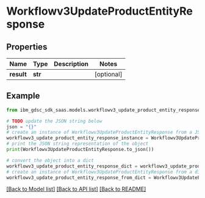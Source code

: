 # Workflowv3UpdateProductEntityResponse


## Properties

Name | Type | Description | Notes
------------ | ------------- | ------------- | -------------
**result** | **str** |  | [optional] 

## Example

```python
from ibm_gdsc_sdk_saas.models.workflowv3_update_product_entity_response import Workflowv3UpdateProductEntityResponse

# TODO update the JSON string below
json = "{}"
# create an instance of Workflowv3UpdateProductEntityResponse from a JSON string
workflowv3_update_product_entity_response_instance = Workflowv3UpdateProductEntityResponse.from_json(json)
# print the JSON string representation of the object
print(Workflowv3UpdateProductEntityResponse.to_json())

# convert the object into a dict
workflowv3_update_product_entity_response_dict = workflowv3_update_product_entity_response_instance.to_dict()
# create an instance of Workflowv3UpdateProductEntityResponse from a dict
workflowv3_update_product_entity_response_from_dict = Workflowv3UpdateProductEntityResponse.from_dict(workflowv3_update_product_entity_response_dict)
```
[[Back to Model list]](../README.md#documentation-for-models) [[Back to API list]](../README.md#documentation-for-api-endpoints) [[Back to README]](../README.md)


